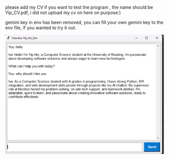 please add my CV if you want to test the program , the name should be Yip_CV.pdf, i did not upload my cv on here on purpose:)

gemini key in env has been removed, you can fill your own gemini key to the env file, if you wanted to try it out.

![App Screenshot](screenshot_chat.png)
